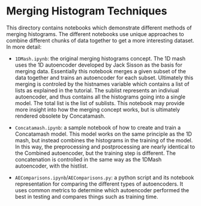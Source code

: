 # Merging Histogram Techniques

This directory contains notebooks which demonstrate different methods of merging histograms. The different notebooks use unique approaches to combine different chunks of data together to get a more interesting dataset.
In more detail: 

- `1DMash.ipynb`: the original merging histograms concept. The 1D mash uses the 1D autoencoder developed by Jack Sisson as the basis for merging data. Essentially this notebook merges a given subset of the data together and trains an autoencoder for each subset. Ultimately this merging is controled by the histnames variable which contains a list of lists as explained in the tutorial. The sublist represents an indiviual autoencoder, and thus contains all the histograms going into a single model. The total list is the list of sublists. This notebook may provide more insight into how the merging concept works, but is ultimately rendered obsolete by Concatamash.

- `Concatamash.ipynb`: a sample notebook of how to create and train a Concatamash model. This model works on the same principle as the 1D mash, but instead combines the histograms in the training of the model. In this way, the preprocessing and postprocessing are nearly identical to the Combined autoencoder, but the training step is different. The concatenation is controlled in the same way as the 1DMash autoencoder, with the histlist. 

- `AEComparisons.ipynb`/`AEComparisons.py`: a python script and its notebook representation for comparing the different types of autoencoders. It uses common metrics to determine which autoencoder performed the best in testing and compares things such as training time. 